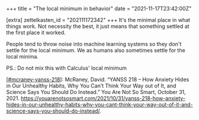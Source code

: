 +++
title = "The local minimum in behavior"
date = "2021-11-17T23:42:00Z"

[extra]
zettelkasten_id = "202111172342"
+++
It's the minimal place in what things work. Not necessity the best, it just means that something settled at the first place it worked.

People tend to throw noise into machine learning systems so they don't settle for the local minimum. We as humans also sometimes settle for the local minima.

PS.: Do not mix this with Calculus' local minimum

[[#mcraney-yanss-218](/zettelkasten/tags/mcraney-yanss-218)]: McRaney, David. “YANSS 218 – How Anxiety Hides in Our Unhealthy Habits, Why You Can’t Think Your Way out of It, and Science Says You Should Do Instead.” You Are Not So Smart, October 31, 2021. https://youarenotsosmart.com/2021/10/31/yanss-218-how-anxiety-hides-in-our-unhealthy-habits-why-you-cant-think-your-way-out-of-it-and-science-says-you-should-do-instead/.
